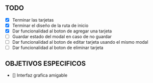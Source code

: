 ## TODO

- [x] Terminar las tarjetas
- [x] Terminar el diseño de la ruta de inicio
- [x] Dar funcionalidad al boton de agregar una tarjeta
- [ ] Guardar estado del modal en caso de no guardar
- [ ] Dar funcionalidad al boton de editar tarjeta usando el mismo modal
- [ ] Dar funcionalidad al boton de eliminar tarjeta

## OBJETIVOS ESPECIFICOS

- [] Interfaz grafica amigable
